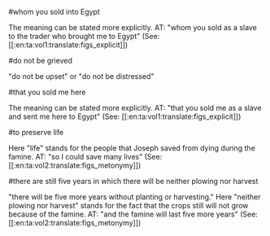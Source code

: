 #whom you sold into Egypt

The meaning can be stated more explicitly. AT: "whom you sold as a slave to the trader who brought me to Egypt" (See: [[:en:ta:vol1:translate:figs_explicit]])

#do not be grieved

"do not be upset" or "do not be distressed"

#that you sold me here

The meaning can be stated more explicitly. AT: "that you sold me as a slave and sent me here to Egypt" (See: [[:en:ta:vol1:translate:figs_explicit]])

#to preserve life

Here "life" stands for the people that Joseph saved from dying during the famine. AT: "so I could save many lives" (See: [[:en:ta:vol2:translate:figs_metonymy]])

#there are still five years in which there will be neither plowing nor harvest

"there will be five more years without planting or harvesting." Here "neither plowing nor harvest" stands for the fact that the crops still will not grow because of the famine. AT: "and the famine will last five more years" (See: [[:en:ta:vol2:translate:figs_metonymy]])